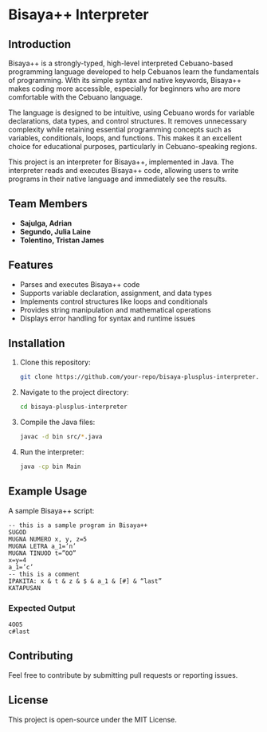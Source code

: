 # Bisaya++ Interpreter

## Introduction

Bisaya++ is a strongly-typed, high-level interpreted Cebuano-based programming language developed to help Cebuanos learn the fundamentals of programming. With its simple syntax and native keywords, Bisaya++ makes coding more accessible, especially for beginners who are more comfortable with the Cebuano language.

The language is designed to be intuitive, using Cebuano words for variable declarations, data types, and control structures. It removes unnecessary complexity while retaining essential programming concepts such as variables, conditionals, loops, and functions. This makes it an excellent choice for educational purposes, particularly in Cebuano-speaking regions.

This project is an interpreter for Bisaya++, implemented in Java. The interpreter reads and executes Bisaya++ code, allowing users to write programs in their native language and immediately see the results.

## Team Members

- **Sajulga, Adrian**
- **Segundo, Julia Laine**
- **Tolentino, Tristan James**

## Features

- Parses and executes Bisaya++ code
- Supports variable declaration, assignment, and data types
- Implements control structures like loops and conditionals
- Provides string manipulation and mathematical operations
- Displays error handling for syntax and runtime issues

## Installation

1. Clone this repository:

   ```sh
   git clone https://github.com/your-repo/bisaya-plusplus-interpreter.git
   ```

2. Navigate to the project directory:

   ```sh
   cd bisaya-plusplus-interpreter
   ```

3. Compile the Java files:

   ```sh
   javac -d bin src/*.java
   ```

4. Run the interpreter:

   ```sh
   java -cp bin Main
   ```

## Example Usage

A sample Bisaya++ script:

```plaintext
-- this is a sample program in Bisaya++
SUGOD
MUGNA NUMERO x, y, z=5
MUGNA LETRA a_1=’n’
MUGNA TINUOD t=”OO”
x=y=4
a_1=’c’
-- this is a comment
IPAKITA: x & t & z & $ & a_1 & [#] & “last”
KATAPUSAN
```

### Expected Output

```plaintext
4OO5
c#last
```

## Contributing

Feel free to contribute by submitting pull requests or reporting issues.

## License

This project is open-source under the MIT License.
